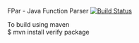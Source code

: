 FPar - Java Function Parser [![Build Status](https://travis-ci.org/abeym/FPar.svg?branch=master)](https://travis-ci.org/abeym/FPar)

To build using maven <br/>
$ mvn install verify package <br/>

